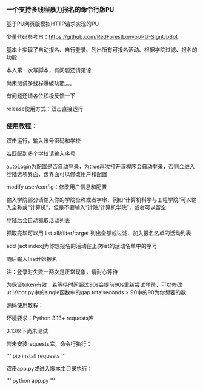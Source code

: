 ### 一个支持多线程暴力报名的命令行版PU

基于PU网页版模拟HTTP请求实现的PU

少量代码参考自：https://github.com/RedForestLonvor/PU-SignUpBot

基本上实现了自动报名、自行登录、列出所有可报名活动、根据学院过滤、报名的功能

本人第一次写脚本，有问题还请见谅

尚未测试多线程爆破功能。。。

有问题还请各位积极反馈一下

release使用方式：双击直接运行

### 使用教程：

双击运行，输入账号密码和学校

若匹配到多个学校请输入序号

autoLogin为配置是否自动登录，为true再次打开该程序会自动登录，否则会进入登陆选项界面，该界面可以修改用户和配置

modify user/config：修改用户信息和配置

输入学院部分请输入你的学院全称或者字串，例如“计算机科学与工程学院”可以输入全称或“计算机”，但是不要输入“计院/计算机学院”，或者可以留空

登陆后会自动抓取活动列表

抓取完毕可以用 list all/filter/target 列出全部或过滤、加入报名名单的活动列表

add [act index\]为你想报名的活动在上次list的活动名单中的序号

随后输入fire开始报名

注：登录时失败一两次是正常现象，请耐心等待

为保证token有效，若等待时间超过90s会提前90s重新尝试登录，可以修改utils\bot.py中的single函数中的gap.totalseconds > 90中的90为你想要的数 

源码使用教程：

环境要求：Python 3.13+  requests库

3.13以下尚未测试

若未安装requests库，命令行执行：

'''
pip install requests
'''

双击app.py或进入脚本主目录执行：

'''
python app.py
'''
